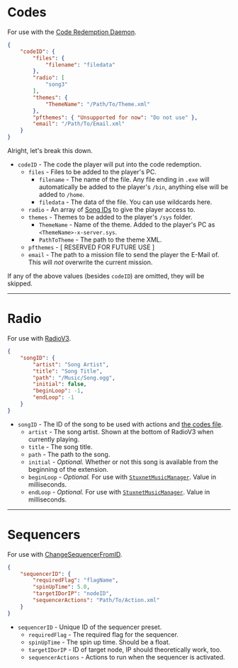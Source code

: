 # Codes
For use with the [Code Redemption Daemon](./Daemons.md#code-redemption-daemon).
```json
{
    "codeID": {
        "files": {
            "filename": "filedata"
        },
        "radio": [
            "song3"
        ],
        "themes": {
            "ThemeName": "/Path/To/Theme.xml"
        },
        "pfthemes": { "Unsupported for now": "Do not use" },
        "email": "/Path/To/Email.xml"
    }
}
```
Alright, let's break this down.

* `codeID` - The code the player will put into the code redemption.
    * `files` - Files to be added to the player's PC.
        * `filename` - The name of the file. Any file ending in `.exe` will automatically be added to the player's `/bin`, anything else will be added to `/home`.
        * `filedata` - The data of the file. You can use wildcards here.
    * `radio` - An array of [Song IDs](#radio-file) to give the player access to.
    * `themes` - Themes to be added to the player's `/sys` folder.
        * `ThemeName` - Name of the theme. Added to the player's PC as `<ThemeName>-x-server.sys`.
        * `PathToTheme` - The path to the theme XML.
    * `pfthemes` - [ RESERVED FOR FUTURE USE ]
    * `email` - The path to a mission file to send the player the E-Mail of. This will *not* overwrite the current mission.

If any of the above values (besides `codeID`) are omitted, they will be skipped.

---

# Radio
For use with [RadioV3](../README.md#radiov3--radio_v3).
```json
{
    "songID": {
        "artist": "Song Artist",
        "title": "Song Title",
        "path": "/Music/Song.ogg",
        "initial": false,
        "beginLoop": -1,
        "endLoop": -1
    }
}
```
* `songID` - The ID of the song to be used with actions and [the codes file](#codes-file).
    * `artist` - The song artist. Shown at the bottom of RadioV3 when currently playing.
    * `title` - The song title.
    * `path` - The path to the song.
    * `initial` - *Optional.* Whether or not this song is available from the beginning of the extension.
    * `beginLoop` - *Optional.* For use with [`StuxnetMusicManager`](../Stuxnet.Audio/docs/StuxnetMusicManager.md). Value in milliseconds.
    * `endLoop` - *Optional.* For use with [`StuxnetMusicManager`](../Stuxnet.Audio/docs/StuxnetMusicManager.md). Value in milliseconds.

---

# Sequencers
For use with [ChangeSequencerFromID](./Actions.md#changesequencerfromid-sequenceridseq3).
```json
{
    "sequencerID": {
        "requiredFlag": "flagName",
        "spinUpTime": 5.0,
        "targetIDorIP": "nodeID",
        "sequencerActions": "Path/To/Action.xml"
    }
}
```

* `sequencerID` - Unique ID of the sequencer preset.
    * `requiredFlag` - The required flag for the sequencer.
    * `spinUpTime` - The spin up time. Should be a float.
    * `targetIDorIP` - ID of target node, IP should theoretically work, too.
    * `sequencerActions` - Actions to run when the sequencer is activated.